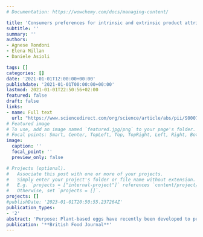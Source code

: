 ```yaml
---
# Documentation: https://wowchemy.com/docs/managing-content/

title: 'Consumers preferences for intrinsic and extrinsic product attributes of plant-based eggs: an exploratory study in the United Kingdom and Italy'
subtitle: ''
summary: ''
authors:
- Agnese Rondoni 
- Elena Millan 
- Daniele Asioli

tags: []
categories: []
date: '2021-01-01T12:00:00+00:00'
publishdate: '2021-01-01T00:00:00+00:00'
lastmod: 2021-01-01T22:50:56+02:00
featured: false
draft: false
links: 
- name: Full text
  url: "https://www.sciencedirect.com/org/science/article/abs/pii/S0007070X21001567"
# Featured image
# To use, add an image named `featured.jpg/png` to your page's folder.
# Focal points: Smart, Center, TopLeft, Top, TopRight, Left, Right, BottomLeft, Bottom, BottomRight.
image:
  caption: ''
  focal_point: ''
  preview_only: false

# Projects (optional).
#   Associate this post with one or more of your projects.
#   Simply enter your project's folder or file name without extension.
#   E.g. `projects = ["internal-project"]` references `content/project/deep-learning/index.md`.
#   Otherwise, set `projects = []`.
projects: []
#publishDate: '2023-01-01T20:50:55.237264Z'
publication_types: 
- '2'
abstract: 'Purpose: Plant-based eggs have recently been developed to provide consumers with a healthier, animal-friendlier and more sustainable alternative to conventional eggs. The purpose of this paper is to investigate intrinsic and extrinsic attribute preferences for three prototypes of plant-based egg, namely the liquid, powder and egg-shaped. Design/methodology/approach: Nine focus groups in the United Kingdom and nine in Italy were conducted, with a total of 180 participants. A thematic analysis of results was conducted. Findings: In terms of intrinsic product attributes, consumers preferences for colour, shape, taste, ingredients, nutrients, method of production and shelf-life for plant-based eggs were revealed. Regarding the extrinsic attributes, preferences for price, packaging, country of origin and product naming emerged. Similarities and differences between consumers from the two countries are also discussed. Differences in preferences also emerged between vegan and non-vegan consumers. Research limitations/implications: This study adds to the existing knowledge on consumers preferences for new plant-based food alternatives and identifies future quantitative approaches based on qualitative findings. Practical implications: Results from this study can assist plant-based egg manufacturers in improving their products in line with consumers expectations, which may help reducing risk of product failure. Originality/value: This study is the first to investigate consumers preferences, expectations and needs for new food products like plant-based eggs and provides information that can be practically applied by manufacturers, as well as suggestions for future research.'
publication: '**British Food Journal**'
---
```

